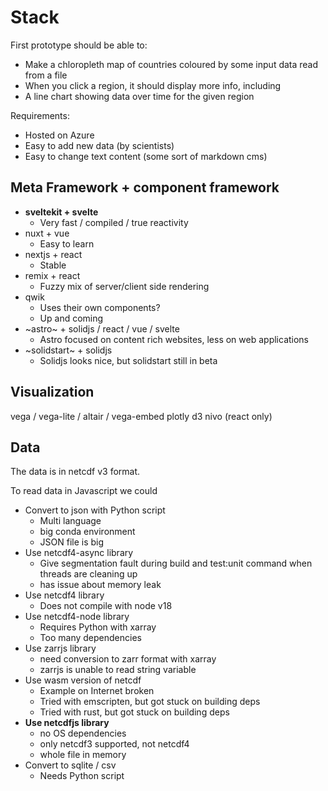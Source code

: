 # Stack

First prototype should be able to:

- Make a chloropleth map of countries coloured by some input data read from a file
- When you click a region, it should display more info, including
- A line chart showing data over time for the given region

Requirements:

- Hosted on Azure
- Easy to add new data (by scientists)
- Easy to change text content (some sort of markdown cms)

## Meta Framework + component framework

- **sveltekit + svelte**
  - Very fast / compiled / true reactivity
- nuxt + vue
  - Easy to learn
- nextjs + react
  - Stable
- remix + react
  - Fuzzy mix of server/client side rendering
- qwik
  - Uses their own components?
  - Up and coming
- ~astro~ + solidjs / react / vue / svelte
  - Astro focused on content rich websites, less on web applications
- ~solidstart~ + solidjs
  - Solidjs looks nice, but solidstart still in beta

## Visualization

vega / vega-lite / altair / vega-embed
plotly
d3
nivo (react only)

## Data

The data is in netcdf v3 format.

To read data in Javascript we could

- Convert to json with Python script
  - Multi language
  - big conda environment
  - JSON file is big
- Use netcdf4-async library
  - Give segmentation fault during build and test:unit command when threads are cleaning up
  - has issue about memory leak
- Use netcdf4 library
  - Does not compile with node v18
- Use netcdf4-node library
  - Requires Python with xarray
  - Too many dependencies
- Use zarrjs library
  - need conversion to zarr format with xarray
  - zarrjs is unable to read string variable
- Use wasm version of netcdf
  - Example on Internet broken
  - Tried with emscripten, but got stuck on building deps
  - Tried with rust, but got stuck on building deps
- **Use netcdfjs library**
  - no OS dependencies
  - only netcdf3 supported, not netcdf4
  - whole file in memory
- Convert to sqlite / csv
  - Needs Python script
